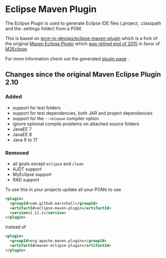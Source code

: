 Eclipse Maven Plugin
======

The Eclipse Plugin is used to generate Eclipse IDE files (.project, .classpath and the .settings folder) from a POM.

This is based on [wcm-io-devops/eclipse-maven-plugin](https://github.com/wcm-io-devops/eclipse-maven-plugin) which is a fork of the original [Maven Eclipse Plugin](https://maven.apache.org/plugins/maven-eclipse-plugin/) which [was retired end of 2015](http://mail-archives.apache.org/mod_mbox/maven-dev/201510.mbox/%3Cop.x55dxii1kdkhrr%40robertscholte.dynamic.ziggo.nl%3E) in favor of [M2Eclipse](https://www.eclipse.org/m2e/).

For more information check out the generated [plugin page](https://marschall.github.io/eclipse-maven-plugin/) .

Changes since the original Maven Eclipse Plugin 2.10
----------------------------------------------------

### Added
* support for test folders
* support for test dependencies, both JAR and project dependencies
* support for the `--release` compiler option
* ignore optional compile problems on attached source folders
* JavaEE 7
* JavaEE 8
* Java 9 to 17


### Removed
* all goals except `eclipse` and `clean`
* AJDT support
* MyEclipse support
* RAD support



To use this in your projects update all your POMs to use

```xml
<plugin>
  <groupId>com.github.marschall</groupId>
  <artifactId>eclipse-maven-plugin</artifactId>
  <version>2.11.1</version>
</plugin>
```

instead of

```xml
<plugin>
  <groupId>org.apache.maven.plugins</groupId>
  <artifactId>maven-eclipse-plugin</artifactId>
</plugin>
```
